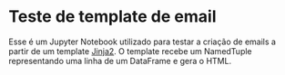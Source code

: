# Teste de template de email

Esse é um Jupyter Notebook utilizado para testar a criação de emails a partir de um template [Jinja2](http://jinja.pocoo.org/docs/2.9/).
O template recebe um NamedTuple representando uma linha de um DataFrame e gera o HTML.
